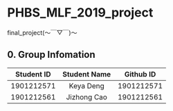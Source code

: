 
# PHBS_MLF_2019_project
final_project(～￣▽￣)～  
## 0. Group Infomation
Student ID  | Student Name |  Github ID 
 :-: | :-: | :-:
1901212571| Keya Deng| 1901212571
1901212561| Jizhong Cao| 1901212561
